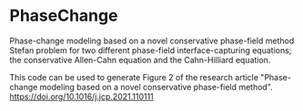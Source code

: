 # PhaseChange
Phase-change modeling based on a novel conservative phase-field method
Stefan problem for two different phase-field interface-capturing equations; the conservative Allen-Cahn equation and the Cahn-Hilliard equation.

This code can be used to generate Figure 2 of the research article "Phase-change modeling based on a novel conservative phase-field method".
https://doi.org/10.1016/j.jcp.2021.110111
